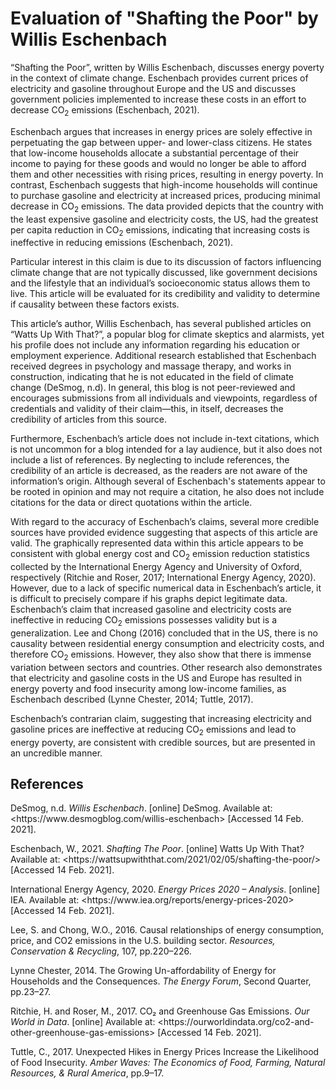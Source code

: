# Evaluation of "Shafting the Poor" by Willis Eschenbach

“Shafting the Poor”, written by Willis Eschenbach, discusses energy poverty in the context of climate change. Eschenbach provides current prices of electricity and gasoline throughout Europe and the US and discusses government policies implemented to increase these costs in an effort to decrease CO<sub>2</sub> emissions (Eschenbach, 2021).

Eschenbach argues that increases in energy prices are solely effective in perpetuating the gap between upper- and lower-class citizens. He states that low-income households allocate a substantial percentage of their income to paying for these goods and would no longer be able to afford them and other necessities with rising prices, resulting in energy poverty. In contrast, Eschenbach suggests that high-income households will continue to purchase gasoline and electricity at increased prices, producing minimal decrease in CO<sub>2</sub> emissions. The data provided depicts that the country with the least expensive gasoline and electricity costs, the US, had the greatest per capita reduction in CO<sub>2</sub> emissions, indicating that increasing costs is ineffective in reducing emissions (Eschenbach, 2021).

Particular interest in this claim is due to its discussion of factors influencing climate change that are not typically discussed, like government decisions and the lifestyle that an individual’s socioeconomic status allows them to live. This article will be evaluated for its credibility and validity to determine if causality between these factors exists. 

This article’s author, Willis Eschenbach, has several published articles on “Watts Up With That?”, a popular blog for climate skeptics and alarmists, yet his profile does not include any information regarding his education or employment experience. Additional research established that Eschenbach received degrees in psychology and massage therapy, and works in construction, indicating that he is not educated in the field of climate change (DeSmog, n.d). In general, this blog is not peer-reviewed and encourages submissions from all individuals and viewpoints, regardless of credentials and validity of their claim—this, in itself, decreases the credibility of articles from this source. 

Furthermore, Eschenbach’s article does not include in-text citations, which is not uncommon for a blog intended for a lay audience, but it also does not include a list of references. By neglecting to include references, the credibility of an article is decreased, as the readers are not aware of the information’s origin. Although several of Eschenbach's statements appear to be rooted in opinion and may not require a citation, he also does not include citations for the data or direct quotations within the article. 

With regard to the accuracy of Eschenbach’s claims, several more credible sources have provided evidence suggesting that aspects of this article are valid. The graphically represented data within this article appears to be consistent with global energy cost and CO<sub>2</sub> emission reduction statistics collected by the International Energy Agency and University of Oxford, respectively (Ritchie and Roser, 2017; International Energy Agency, 2020). However, due to a lack of specific numerical data in Eschenbach’s article, it is difficult to precisely compare if his graphs depict legitimate data. Eschenbach’s claim that increased gasoline and electricity costs are ineffective in reducing CO<sub>2</sub> emissions possesses validity but is a generalization. Lee and Chong (2016) concluded that in the US, there is no causality between residential energy consumption and electricity costs, and therefore CO<sub>2</sub> emissions. However, they also show that there is immense variation between sectors and countries. Other research also demonstrates that electricity and gasoline costs in the US and Europe has resulted in energy poverty and food insecurity among low-income families, as Eschenbach described (Lynne Chester, 2014; Tuttle, 2017). 

Eschenbach’s contrarian claim, suggesting that increasing electricity and gasoline prices are ineffective at reducing CO<sub>2</sub> emissions and lead to energy poverty, are consistent with credible sources, but are presented in an uncredible manner. 

## References
DeSmog, n.d. *Willis Eschenbach*. [online] DeSmog. Available at: <https://<span></span>w<span>ww.</span>desmogblog.com/willis-eschenbach> [Accessed 14 Feb. 2021].

Eschenbach, W., 2021. *Shafting The Poor*. [online] Watts Up With That? Available at: <https://<span></span>wattsupwiththat.com/2021/02/05/shafting-the-poor/> [Accessed 14 Feb. 2021].

International Energy Agency, 2020. *Energy Prices 2020 – Analysis*. [online] IEA. Available at: <https://<span></span>w<span>ww.</span>iea.org/reports/energy-prices-2020> [Accessed 14 Feb. 2021].

Lee, S. and Chong, W.O., 2016. Causal relationships of energy consumption, price, and CO2 emissions in the U.S. building sector. *Resources, Conservation & Recycling*, 107, pp.220–226.

Lynne Chester, 2014. The Growing Un-affordability of Energy for Households and the Consequences. *The Energy Forum*, Second Quarter, pp.23–27.

Ritchie, H. and Roser, M., 2017. CO₂ and Greenhouse Gas Emissions. *Our World in Data*. [online] Available at: <https://<span></span>ourworldindata.org/co2-and-other-greenhouse-gas-emissions> [Accessed 14 Feb. 2021].

Tuttle, C., 2017. Unexpected Hikes in Energy Prices Increase the Likelihood of Food Insecurity. *Amber Waves: The Economics of Food, Farming, Natural Resources, & Rural America*, pp.9–17.

